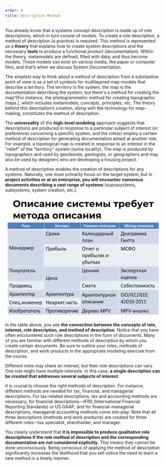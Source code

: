 ```yaml
---
order: 4
title: Description Method
---
```


You already know that a systems concept description is made up of role descriptions, which in turn consist of models. To create a role description, a method of description (a practice) is required. This method is represented as a **theory** that explains how to create system descriptions and the necessary **tools** to produce a functional product (documentation). Within the theory, metamodels are defined, filled with data, and thus become models. These models can exist on various media, like paper or computer files, and that’s when we discuss System Documentation.

The simplest way to think about a method of description from a substantive point of view is as a set of symbols for multilayered map-models that describe a territory. The territory is the system, the map is the documentation describing the system, but there's a method for creating the map^[For instance, the photogrammetric method for creating topographic maps.], which includes metamodels, concepts, principles, etc. The theory behind this description’s creation, along with the technology for map-making, constitutes the method of description.

The **universality** of the **high-level modeling** approach suggests that descriptions are produced in response to a particular subject of interest (or preference) concerning a specific system, and the role(s) employ a certain method of description for generating documentation aimed at another role. For example, a topological map is created in response to an interest in the "relief" of the "territory" system (some locality). The map is produced by topographers and used by geodesists, geologists, or geographers and may also be used by designers who are developing a housing project.

A method of description enables the creation of descriptions for any systems. Naturally, one must primarily focus on the target system, but in **project activities or at an enterprise, you will encounter numerous documents describing a vast range of systems** (suprasystems, subsystems, system creation, etc.).

![](./description-method-17.png)

In the table above, you see **the connection between the concepts of role, interest, role description, and method of description**. Notice that you have often encountered such role descriptions in the form of documents. Many of you are familiar with different methods of description by which you create certain documents. Be sure to outline your roles, methods of description, and work products in the appropriate modeling exercise from the course.

Different roles may share an interest, but their role descriptions can vary. One role might have multiple interests. In this case, **a single description can be created that addresses several subjects of interest.**

It is crucial to choose the right methods of description. For instance, different methods are needed for tax, financial, and managerial descriptions. For tax-related descriptions, tax and accounting methods are necessary; for financial descriptions—IFRS (International Financial Reporting Standards) or US GAAP; and for financial-managerial descriptions, managerial accounting methods come into play. Note that all three descriptions (methods and work products) are created for three different roles—tax specialist, shareholder, and manager.

You clearly understand that **it is impossible to produce qualitative role descriptions if the role method of description and the corresponding documentation are not considered explicitly.** This means they cannot be done unconsciously. Being conscious of applying the method of description significantly increases the likelihood that you will notice the need to learn a new method in a timely manner.